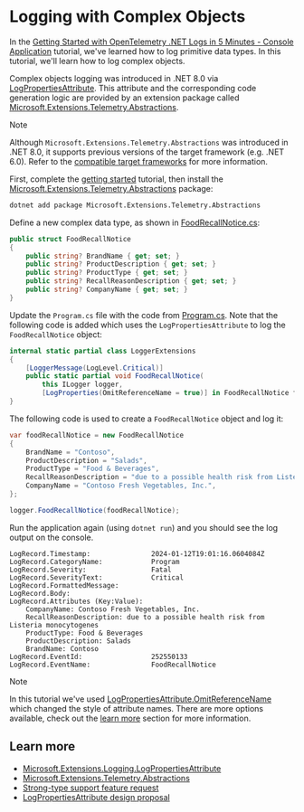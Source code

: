 # Logging with Complex Objects

In the [Getting Started with OpenTelemetry .NET Logs in 5 Minutes - Console
Application](../getting-started-console/README.md) tutorial, we've learned how
to log primitive data types. In this tutorial, we'll learn how to log complex
objects.

Complex objects logging was introduced in .NET 8.0 via
[LogPropertiesAttribute](https://learn.microsoft.com/dotnet/api/microsoft.extensions.logging.logpropertiesattribute).
This attribute and the corresponding code generation logic are provided by an
extension package called
[Microsoft.Extensions.Telemetry.Abstractions](https://www.nuget.org/packages/Microsoft.Extensions.Telemetry.Abstractions/).

> [!NOTE]
> Although `Microsoft.Extensions.Telemetry.Abstractions` was introduced in .NET
8.0, it supports previous versions of the target framework (e.g. .NET 6.0).
Refer to the [compatible target
frameworks](https://www.nuget.org/packages/Microsoft.Extensions.Telemetry.Abstractions/#supportedframeworks-body-tab)
for more information.

First, complete the [getting started](../getting-started-console/README.md)
tutorial, then install the
[Microsoft.Extensions.Telemetry.Abstractions](https://www.nuget.org/packages/Microsoft.Extensions.Telemetry.Abstractions/)
package:

```sh
dotnet add package Microsoft.Extensions.Telemetry.Abstractions
```

Define a new complex data type, as shown in [FoodRecallNotice.cs](./FoodRecallNotice.cs):

```csharp
public struct FoodRecallNotice
{
    public string? BrandName { get; set; }
    public string? ProductDescription { get; set; }
    public string? ProductType { get; set; }
    public string? RecallReasonDescription { get; set; }
    public string? CompanyName { get; set; }
}
```

Update the `Program.cs` file with the code from [Program.cs](./Program.cs). Note
that the following code is added which uses the `LogPropertiesAttribute` to log
the `FoodRecallNotice` object:

```csharp
internal static partial class LoggerExtensions
{
    [LoggerMessage(LogLevel.Critical)]
    public static partial void FoodRecallNotice(
        this ILogger logger,
        [LogProperties(OmitReferenceName = true)] in FoodRecallNotice foodRecallNotice);
}
```

The following code is used to create a `FoodRecallNotice` object and log it:

```csharp
var foodRecallNotice = new FoodRecallNotice
{
    BrandName = "Contoso",
    ProductDescription = "Salads",
    ProductType = "Food & Beverages",
    RecallReasonDescription = "due to a possible health risk from Listeria monocytogenes",
    CompanyName = "Contoso Fresh Vegetables, Inc.",
};

logger.FoodRecallNotice(foodRecallNotice);
```

Run the application again (using `dotnet run`) and you should see the log output
on the console.

```text
LogRecord.Timestamp:               2024-01-12T19:01:16.0604084Z
LogRecord.CategoryName:            Program
LogRecord.Severity:                Fatal
LogRecord.SeverityText:            Critical
LogRecord.FormattedMessage:
LogRecord.Body:
LogRecord.Attributes (Key:Value):
    CompanyName: Contoso Fresh Vegetables, Inc.
    RecallReasonDescription: due to a possible health risk from Listeria monocytogenes
    ProductType: Food & Beverages
    ProductDescription: Salads
    BrandName: Contoso
LogRecord.EventId:                 252550133
LogRecord.EventName:               FoodRecallNotice
```

> [!NOTE]
> In this tutorial we've used
[LogPropertiesAttribute.OmitReferenceName](https://learn.microsoft.com/dotnet/api/microsoft.extensions.logging.logpropertiesattribute.omitreferencename)
which changed the style of attribute names. There are more options available,
check out the [learn more](#learn-more) section for more information.

## Learn more

* [Microsoft.Extensions.Logging.LogPropertiesAttribute](https://learn.microsoft.com/dotnet/api/microsoft.extensions.logging.logpropertiesattribute)
* [Microsoft.Extensions.Telemetry.Abstractions](https://github.com/dotnet/extensions/blob/main/src/Libraries/Microsoft.Extensions.Telemetry.Abstractions/README.md)
* [Strong-type support feature
  request](https://github.com/dotnet/runtime/issues/61947)
* [LogPropertiesAttribute design
  proposal](https://github.com/dotnet/runtime/issues/81730)
